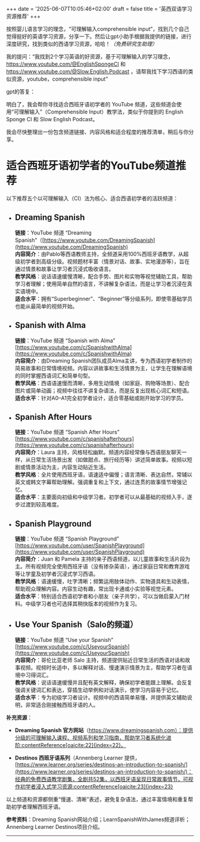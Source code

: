 +++
date = '2025-06-07T10:05:46+02:00'
draft = false
title = '英西双语学习资源推荐'
+++

按照婴儿语言学习的理念，“可理解输入comprehensible input”，找到几个自己觉得挺好的英语学习资源，分享一下。然后让gpt小助手根据我提供的链接，进行深度研究，找到类似的西语学习资源，哈哈！*（免费研究生助理）*

我的提问：“我找到2个学习英语的好资源，基于可理解输入的学习理念， https://www.youtube.com/@EnglishSpongeCI 和 https://www.youtube.com/@Slow.English.Podcast ，请帮我找下学习西语的类似资源，youtube，comprehensible input”

gpt的答复：

明白了，我会帮你寻找适合西班牙语初学者的 YouTube 频道，这些频道会使用“可理解输入”（Comprehensible Input）教学法，类似于你提到的 English Sponge CI 和 Slow English Podcast。

我会尽快整理出一份包含频道链接、内容风格和适合程度的推荐清单，稍后与你分享。

# 适合西班牙语初学者的YouTube频道推荐

以下推荐五个以可理解输入（CI）法为核心、适合西语初学者的活跃频道：

- ## Dreaming Spanish
    
    **链接**：YouTube 频道 “Dreaming Spanish”（[https://www.youtube.com/DreamingSpanish](https://www.youtube.com/DreamingSpanish)  
    **内容简介**：由Pablo等西语教师主持，全频道采用100%西班牙语教学，从超级初学者到高级分级。视频题材丰富（情景对话、故事、实地漫游等），旨在通过情景和故事让学习者沉浸式吸收语言。  
    **教学风格**：说话语速缓慢清晰，配合手势、图片和实物等视觉辅助工具，帮助学习者理解；使用简单自然的语言，不讲解复杂语法，而是让学习者沉浸在真实语境中。  
    **适合水平**：拥有“Superbeginner”、“Beginner”等分级系列，即使零基础学员也能从最简单的视频开始。
    
- ## Spanish with Alma
    
    **链接**：YouTube 频道 “Spanish with Alma” [https://www.youtube.com/c/SpanishwithAlma](https://www.youtube.com/c/SpanishwithAlma)  
    **内容简介**：由Dreaming Spanish团队成员Alma主讲，专为西语初学者制作的简易故事和日常情境视频。内容以讲故事和生活情景为主，让学生在理解语境的同时掌握西语词汇和简单句型。  
    **教学风格**：西语语速慢而清晰，多用生动情境（如家庭、购物等场景）、配合图片或简单动画；视频中往往不讲复杂语法，而是反复出现核心词汇和短语。  
    **适合水平**：针对A0–A1完全初学者设计，适合零基础或刚开始学习的学员。
    
- ## Spanish After Hours
    
    **链接**：YouTube 频道 “Spanish After Hours” [https://www.youtube.com/c/spanishafterhours](https://www.youtube.com/c/spanishafterhours)  
    **内容简介**：Laura 主持，风格轻松幽默。频道内容经常像与西语朋友聊天一样，从日常生活场景出发（如做甜点、旅行经历等）讲述简单故事。视频以短剧或情景活动为主，内容生动贴近生活。  
    **教学风格**：全片使用西班牙语，语速适中偏慢；语言清晰、表达自然，常辅以英文或韩文字幕帮助理解。强调重复和上下文，通过连贯的故事情节增强记忆。  
    **适合水平**：主要面向初级和中级学习者。初学者可以从最基础的视频入手，逐步过渡到较高难度。
    
- ## Spanish Playground
    
    **链接**：YouTube 频道 “Spanish Playground” [https://www.youtube.com/user/SpanishPlayground](https://www.youtube.com/user/SpanishPlayground)  
    **内容简介**：Juan 和 Pamela 主持的亲子西语频道，以儿童故事和生活片段为主。所有视频完全使用西班牙语（没有掺杂英语），通过家庭日常和教育游戏等让学童及初学者沉浸式学习西语。  
    **教学风格**：语速缓慢，吐字清晰；频繁运用肢体动作、实物道具和生动表情，帮助观众理解内容。内容生动有趣，常出现卡通或小实验等视觉元素。  
    **适合水平**：特别适合西语初学者和小朋友（亲子共学），可以当做启蒙入门材料。中级学习者也可选择其稍快版本的视频作为复习。
    
- ## Use Your Spanish（Salo的频道）
    
    **链接**：YouTube 频道 “Use your Spanish” [https://www.youtube.com/c/UseyourSpanish](https://www.youtube.com/c/UseyourSpanish)  
    **内容简介**：哥伦比亚老师 Salo 主持，频道提供贴近日常生活的西语对话和故事视频。视频时长适中，多以解释对话、慢速演示情景为主，帮助学习者在语境中习得词汇。  
    **教学风格**：说话语速缓慢并且配有英文解释，确保初学者能跟上理解。会反复强调关键词汇和表达，穿插生动举例和对话演示，使学习内容易于记忆。  
    **适合水平**：专为初级学习者设计。视频中的西语简单易懂，并提供英文辅助说明，非常适合刚接触西班牙语的人。
    

**补充资源**：

- **Dreaming Spanish 官方网站**（https://www.dreamingspanish.com）：提供分级的可理解输入课程、视频系列和学习指南，帮助学习者系统化进阶:contentReference[oaicite:22]{index=22}。
    
- **Destinos 西班牙语系列**（Annenberg Learner 提供，[https://www.learner.org/series/destinos-an-introduction-to-spanish/](https://www.learner.org/series/destinos-an-introduction-to-spanish/)：经典的免费西语教学剧集，全剧共52集，以西班牙语呈现日常故事情节，可视作初学者浸入式学习资源:contentReference[oaicite:23]{index=23}
    

以上频道和资源都侧重“慢速、清晰”表述，避免复杂语法，通过丰富情境和重复帮助初学者理解西班牙语。

**参考资料**：Dreaming Spanish网站介绍；LearnSpanishWithJames频道评析；Annenberg Learner Destinos项目介绍。

---

